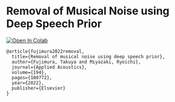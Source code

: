 # Removal of Musical Noise using Deep Speech Prior

[![Open In Colab](https://colab.research.google.com/assets/colab-badge.svg)](https://colab.research.google.com/github/TakuyaFujimura/DPMusical/blob/main/demo.ipynb)

```
@article{fujimura2022removal,
  title={Removal of musical noise using deep speech prior},
  author={Fujimura, Takuya and Miyazaki, Ryoichi},
  journal={Applied Acoustics},
  volume={194},
  pages={108772},
  year={2022},
  publisher={Elsevier}
}
```
